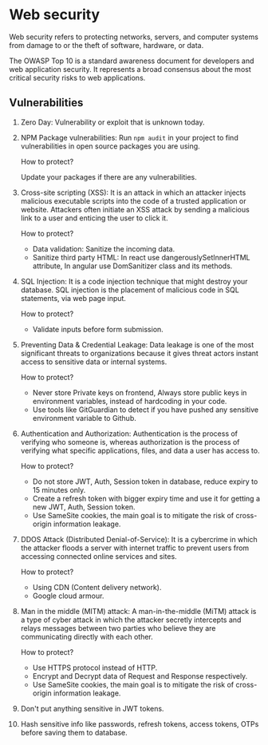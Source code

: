 # Web security

Web security refers to protecting networks, servers, and computer systems from damage to or the theft of software, hardware, or data.

The OWASP Top 10 is a standard awareness document for developers and web application security. It represents a broad consensus about the most critical security risks to web applications.

## Vulnerabilities

1. Zero Day:
   Vulnerability or exploit that is unknown today.

2. NPM Package vulnerabilities:
   Run `npm audit` in your project to find vulnerabilities in open source packages you are using.

   How to protect?

   Update your packages if there are any vulnerabilities.

3. Cross-site scripting (XSS):
   It is an attack in which an attacker injects malicious executable scripts into the code of a trusted application or website. Attackers often initiate an XSS attack by sending a malicious link to a user and enticing the user to click it.

   How to protect?

   - Data validation: Sanitize the incoming data.
   - Sanitize third party HTML:
     In react use dangerouslySetInnerHTML attribute,
     In angular use DomSanitizer class and its methods.

4. SQL Injection:
   It is a code injection technique that might destroy your database. SQL injection is the placement of malicious code in SQL statements, via web page input.

   How to protect?

   - Validate inputs before form submission.

5. Preventing Data & Credential Leakage:
   Data leakage is one of the most significant threats to organizations because it gives threat actors instant access to sensitive data or internal systems.

   How to protect?

   - Never store Private keys on frontend, Always store public keys in environment variables, instead of hardcoding in your code.
   - Use tools like GitGuardian to detect if you have pushed any sensitive environment variable to Github.

6. Authentication and Authorization:
   Authentication is the process of verifying who someone is, whereas authorization is the process of verifying what specific applications, files, and data a user has access to.

   How to protect?

   - Do not store JWT, Auth, Session token in database, reduce expiry to 15 minutes only.
   - Create a refresh token with bigger expiry time and use it for getting a new JWT, Auth, Session token.
   - Use SameSite cookies, the main goal is to mitigate the risk of cross-origin information leakage.

7. DDOS Attack (Distributed Denial-of-Service):
   It is a cybercrime in which the attacker floods a server with internet traffic to prevent users from accessing connected online services and sites.

   How to protect?

   - Using CDN (Content delivery network).
   - Google cloud armour.

8. Man in the middle (MITM) attack:
   A man-in-the-middle (MiTM) attack is a type of cyber attack in which the attacker secretly intercepts and relays messages between two parties who believe they are communicating directly with each other.

   How to protect?

   - Use HTTPS protocol instead of HTTP.
   - Encrypt and Decrypt data of Request and Response respectively.
   - Use SameSite cookies, the main goal is to mitigate the risk of cross-origin information leakage.

9. Don't put anything sensitive in JWT tokens.

10. Hash sensitive info like passwords, refresh tokens, access tokens, OTPs before saving them to database.
